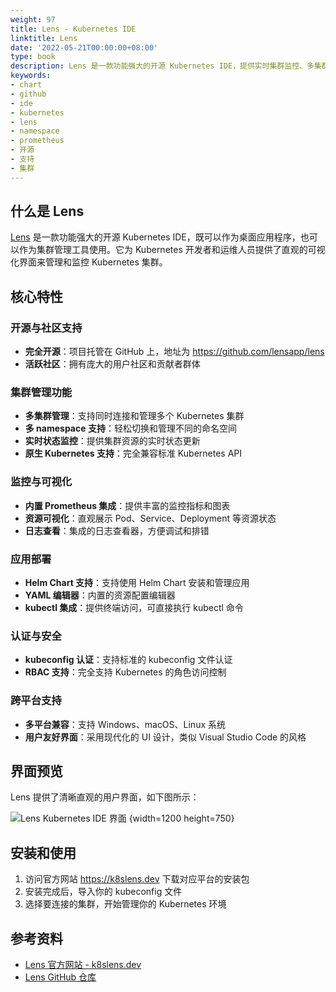 ```yaml
---
weight: 97
title: Lens - Kubernetes IDE
linktitle: Lens
date: '2022-05-21T00:00:00+08:00'
type: book
description: Lens 是一款功能强大的开源 Kubernetes IDE，提供实时集群监控、多集群管理、可视化界面等功能，支持跨平台使用，是 Kubernetes 开发和运维的理想工具。
keywords:
- chart
- github
- ide
- kubernetes
- lens
- namespace
- prometheus
- 开源
- 支持
- 集群
---
```


## 什么是 Lens

[Lens](https://k8slens.dev/) 是一款功能强大的开源 Kubernetes IDE，既可以作为桌面应用程序，也可以作为集群管理工具使用。它为 Kubernetes 开发者和运维人员提供了直观的可视化界面来管理和监控 Kubernetes 集群。

## 核心特性

### 开源与社区支持

- **完全开源**：项目托管在 GitHub 上，地址为 <https://github.com/lensapp/lens>
- **活跃社区**：拥有庞大的用户社区和贡献者群体

### 集群管理功能

- **多集群管理**：支持同时连接和管理多个 Kubernetes 集群
- **多 namespace 支持**：轻松切换和管理不同的命名空间
- **实时状态监控**：提供集群资源的实时状态更新
- **原生 Kubernetes 支持**：完全兼容标准 Kubernetes API

### 监控与可视化

- **内置 Prometheus 集成**：提供丰富的监控指标和图表
- **资源可视化**：直观展示 Pod、Service、Deployment 等资源状态
- **日志查看**：集成的日志查看器，方便调试和排错

### 应用部署

- **Helm Chart 支持**：支持使用 Helm Chart 安装和管理应用
- **YAML 编辑器**：内置的资源配置编辑器
- **kubectl 集成**：提供终端访问，可直接执行 kubectl 命令

### 认证与安全

- **kubeconfig 认证**：支持标准的 kubeconfig 文件认证
- **RBAC 支持**：完全支持 Kubernetes 的角色访问控制

### 跨平台支持

- **多平台兼容**：支持 Windows、macOS、Linux 系统
- **用户友好界面**：采用现代化的 UI 设计，类似 Visual Studio Code 的风格

## 界面预览

Lens 提供了清晰直观的用户界面，如下图所示：

![Lens Kubernetes IDE 界面](https://assets.jimmysong.io/images/book/kubernetes-handbook/access/lens/lens.webp)
{width=1200 height=750}

## 安装和使用

1. 访问官方网站 <https://k8slens.dev> 下载对应平台的安装包
2. 安装完成后，导入你的 kubeconfig 文件
3. 选择要连接的集群，开始管理你的 Kubernetes 环境

## 参考资料

- [Lens 官方网站 - k8slens.dev](https://k8slens.dev/)
- [Lens GitHub 仓库](https://github.com/lensapp/lens)
